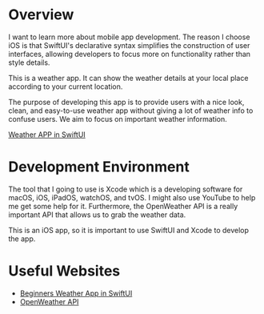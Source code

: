 # Overview

I want to learn more about mobile app development. The reason I choose iOS is that SwiftUI's declarative syntax simplifies the construction of user interfaces, allowing developers to focus more on functionality rather than style details. 

This is a weather app. It can show the weather details at your local place according to your current location.

The purpose of developing this app is to provide users with a nice look, clean, and easy-to-use weather app without giving a lot of weather info to confuse users. We aim to focus on important weather information.


[Weather APP in SwiftUI](https://youtu.be/KO9dt_X7iE4)

# Development Environment

The tool that I going to use is Xcode which is a developing software for macOS, iOS, iPadOS, watchOS, and tvOS. I might also use YouTube to help me get some help for it. Furthermore, the OpenWeather API is a really important API that allows us to grab the weather data.

This is an iOS app, so it is important to use SwiftUI and Xcode to develop the app.

# Useful Websites
* [Beginners Weather App in SwiftUI](https://nabendu82.medium.com/beginners-weather-app-in-swiftui-1820b08e18e1)
* [OpenWeather API]([https://firebase.google.com/docs/ios/setup](https://openweathermap.org/current))
